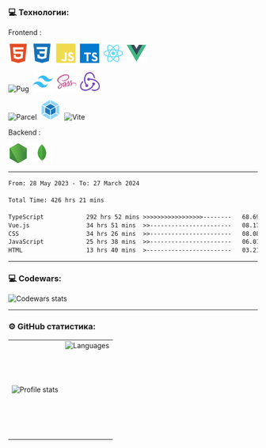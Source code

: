 
### 💻 Технологии:

Frontend :

<div>
  <img src="https://github.com/devicons/devicon/blob/master/icons/html5/html5-plain.svg" title="HTML" alt="HTML" width="40" height="40"/>&nbsp;
  <img src="https://github.com/devicons/devicon/blob/master/icons/css3/css3-plain.svg" title="CSS" alt="CSS" width="40" height="40"/>&nbsp;
  <img src="https://github.com/devicons/devicon/blob/master/icons/javascript/javascript-plain.svg" title="Javascript" alt="Javascript" width="40" height="40"/>&nbsp;
  <img src="https://github.com/devicons/devicon/blob/master/icons/typescript/typescript-plain.svg" title="Typescript" alt="Typescript" width="40" height="40"/>&nbsp;
  <img src="https://github.com/devicons/devicon/blob/master/icons/react/react-original.svg" title="React" alt="React" width="40" height="40"/>&nbsp;
  <img src="https://github.com/devicons/devicon/blob/master/icons/vuejs/vuejs-original.svg" title="Vue" alt="Vue" width="40" height="40"/>&nbsp;

  <img src="https://cdn.rawgit.com/pugjs/pug-logo/eec436cee8fd9d1726d7839cbe99d1f694692c0c/SVG/pug-final-logo-_-colour-128.svg" title="Pug" alt="Pug" width="40" height="40"/>&nbsp;
  <img src="https://github.com/devicons/devicon/blob/master/icons/tailwindcss/tailwindcss-original.svg" title="Tailwindcss" alt="Tailwindcss" width="40" height="40"/>&nbsp;
  <img src="https://github.com/devicons/devicon/blob/master/icons/sass/sass-original.svg" title="Scss/sass" alt="Scss/sass" width="40" height="40"/>&nbsp;
  <img src="https://github.com/devicons/devicon/blob/master/icons/redux/redux-original.svg" title="Redux / Redux toolkit" alt="Redux / Redux toolkit" width="40" height="40"/>&nbsp;
  
  <img src="https://parceljs.org/assets/og.png" title="Parcel" alt="Parcel" width="40" height="40"/>&nbsp;
  <img src="https://github.com/devicons/devicon/blob/master/icons/webpack/webpack-original.svg" title="Webpack" alt="Webpack" height="40"/>&nbsp;
 <img src="https://vitejs.dev/logo.svg" title="Vite" alt="Vite" width="40" height="40"/>&nbsp;
</div>

<div>
  <p>Backend : </p>
  <img src="https://github.com/devicons/devicon/blob/master/icons/nodejs/nodejs-original.svg" title="NodeJS" alt="NodeJS" width="40" height="40"/>&nbsp;
  <img src="https://github.com/devicons/devicon/blob/master/icons/mongodb/mongodb-original.svg" title="MongoDB" alt="MongoDB" width="40" height="40"/>&nbsp;
</div>

---
<!--START_SECTION:waka-->

```txt
From: 28 May 2023 - To: 27 March 2024

Total Time: 426 hrs 21 mins

TypeScript            292 hrs 52 mins >>>>>>>>>>>>>>>>>--------   68.69 %
Vue.js                34 hrs 51 mins  >>-----------------------   08.17 %
CSS                   34 hrs 26 mins  >>-----------------------   08.08 %
JavaScript            25 hrs 38 mins  >>-----------------------   06.01 %
HTML                  13 hrs 40 mins  >------------------------   03.21 %
```

<!--END_SECTION:waka-->
---

### 💻 Codewars:

![Codewars stats](https://www.codewars.com/users/Hym1ack/badges/large)

---

### ⚙️ GitHub статистика:

<table>
  <tr>
    <td>
      <img align="left" src="https://github-readme-stats.vercel.app/api?username=hym1ack&show_icons=true&theme=monokai" alt="Profile stats" />
    </td>
    <td>
      <img height="195px" align="right" alt="Languages" src="https://github-readme-stats-sigma-five.vercel.app/api/top-langs/?username=Hym1ack&layout=compact&theme=monokai&hide=css" />
    </td>
  </tr>
</table>
